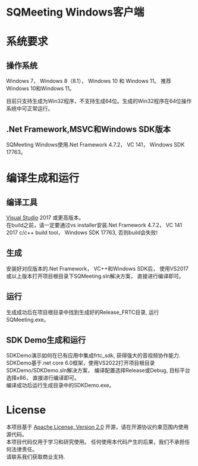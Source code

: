 # SQMeeting Windows客户端

# 系统要求

## 操作系统
Windows 7， Windows 8（8.1）， Windows 10 和 Windows 11。 推荐Windows 10和Windows 11。

目前只支持生成为Win32程序，不支持生成64位。生成的Win32程序在64位操作系统中可正常运行。

## .Net Framework,MSVC和Windows SDK版本

SQMeeting Windows使用.Net Framework 4.7.2， VC 141， Windows SDK 17763。

# 编译生成和运行

## 编译工具
[Visual Studio](https://visualstudio.microsoft.com/) 2017 或更高版本。  
在build之前，请一定要通过vs installer安装.Net Framework 4.7.2， VC 141 2017 c/c++ build tool， Windows SDK 17763,  否则build会失败!

## 生成
安装好对应版本的.Net Framework， VC++和Windows SDK后， 使用VS2017或以上版本打开项目根目录下SQMeeting.sln解决方案， 直接进行编译即可。

## 运行
生成成功后在项目根目录中找到生成好的Release_FRTC目录, 运行SQMeeting.exe。

## SDK Demo生成和运行
SDKDemo演示如何在已有应用中集成frtc_sdk, 获得强大的音视频协作能力.  
SDKDemo基于.net core 6.0框架，使用VS2022打开项目根目录SDKDemo/SDKDemo.sln解决方案， 编译配置选择Release或Debug, 目标平台选择x86， 直接进行编译即可。  
编译成功后运行生成目录中的SDKDemo.exe。



# License
本项目基于 [Apache License, Version 2.0](./LICENSE) 开源，请在开源协议约束范围内使用源代码。  
本项目代码仅用于学习和研究使用。 任何使用本代码产生的后果，我们不承担任何法律责任。  
请联系我们获取商业支持.

